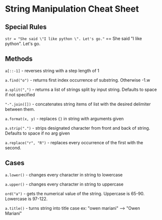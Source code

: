 # String Manipulation Cheat Sheet

## Special Rules

`str = "She said \"I like python \". Let's go."` == She said "I like python". Let's go.

## Methods

`a[::-1]` - reverses string with a step length of 1

`a.find("o")` - returns first index occurrence of substring. Otherwise -1.w

`a.split(",")` - returns a list of strings split by input string. Defaults to space if not specified 

`"-".join([])` - concatenates string items of list with the desired delimiter between them.

`a.format(x, y)` - replaces `{}` in string with arguments given

`a.strip(".")` - strips designated character from front and back of string. Defaults to space if no arg given

`a.replace("r", "R")` - replaces every occurrence of the first with the second.

## Cases

`a.lower()` - changes every character in string to lowercase

`a.upper()` - changes every character in string to uppercase

`ord("a")` - gets the numerical value of the string. Uppercase is 65-90. Lowercase is 97-122.

`a.title()` - turns string into title case 
ex: "owen mariani" --> "Owen Mariani"